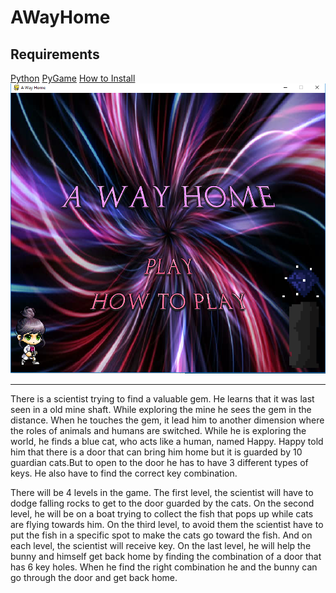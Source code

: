 # AWayHome

<h2>Requirements</h2>
<a href="https://www.python.org/downloads/">Python</a>
<a href="https://www.lfd.uci.edu/~gohlke/pythonlibs/#pygame">PyGame</a>
<a href="https://www.youtube.com/watch?v=_GikMdhAhv0">How to Install</a><br>

<img src="https://github.com/Ahuang1158/AWayHome/blob/master/Tittle%20Screen.png">


<hr>  
<p>
  There is a scientist trying to find a valuable gem. He learns that it was last seen in a old mine shaft. While exploring the mine he sees the gem in the distance. When he touches the gem, it lead him to another dimension where the roles of animals and humans are switched. While he is exploring the world, he finds a blue cat, who acts like a human, named Happy. Happy told him that there is a door that can bring him home but it is guarded by 10 guardian cats.But to open to the door he has to have 3 different types of keys. He also have to find the correct key combination.  
  </p>
<p>
  There will be 4 levels in the game. The first level, the scientist will have to dodge falling rocks to get to the door guarded by the cats. On the second level, he will be on a boat trying to collect the fish that pops up while cats are flying towards him. On the third level, to avoid them the scientist have to put the fish in a specific spot to make the cats go toward the fish.  And on each level, the scientist will receive key. On the last level, he will help the bunny and himself get back home by finding the combination of a door that has 6 key holes. When he find the right combination he and the bunny can go through the door and get back home.
  </p>
